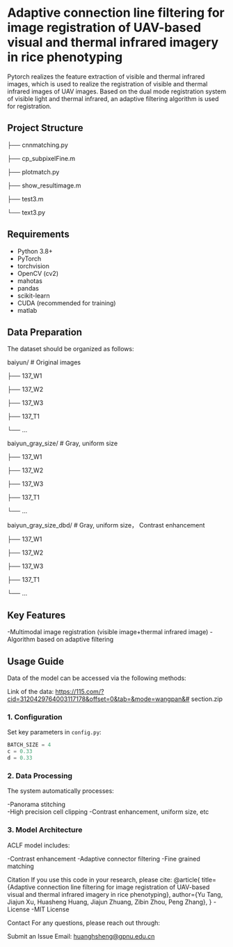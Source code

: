# Adaptive connection line filtering for image registration of UAV-based visual and thermal infrared imagery in rice phenotyping
Pytorch realizes the feature extraction of visible and thermal infrared images, which is used to realize the registration of visible and thermal infrared images of UAV images. 
Based on the dual mode registration system of visible light and thermal infrared, an adaptive filtering algorithm is used for registration.


## Project Structure


├── cnnmatching.py      

├── cp_subpixelFine.m      

├── plotmatch.py      

├── show_resultimage.m       

├── test3.m     

└── text3.py  


## Requirements

- Python 3.8+
- PyTorch
- torchvision
- OpenCV (cv2)
- mahotas
- pandas
- scikit-learn
- CUDA (recommended for training)
- matlab

## Data Preparation

The dataset should be organized as follows:

baiyun/       # Original images

├── 137_W1

├── 137_W2

├── 137_W3

├── 137_T1

└── ...

baiyun_gray_size/       # Gray, uniform size

├── 137_W1

├── 137_W2

├── 137_W3

├── 137_T1

└── ...


baiyun_gray_size_dbd/       #  Gray, uniform size， Contrast enhancement

├── 137_W1

├── 137_W2

├── 137_W3

├── 137_T1

└── ...

## Key Features
-Multimodal image registration (visible image+thermal infrared image) 
-Algorithm based on adaptive filtering

## Usage Guide

Data of the model can be accessed via the following methods:

Link of the data: https://115.com/?cid=3120429764003117178&offset=0&tab=&mode=wangpan&#
section.zip


### 1. Configuration

Set key parameters in `config.py`:

```python
BATCH_SIZE = 4
c = 0.33
d = 0.33

```

### 2. Data Processing
The system automatically processes:

-Panorama stitching  
-High precision cell clipping 
-Contrast enhancement, uniform size, etc



### 3. Model Architecture
ACLF  model includes:

-Contrast enhancement 
-Adaptive connector filtering 
-Fine grained matching

Citation
If you use this code in your research, please cite:
@article{
  title={Adaptive connection line filtering for image registration of UAV-based visual and thermal infrared imagery in rice phenotyping},
  author={Yu Tang, Jiajun Xu, Huasheng Huang, Jiajun Zhuang, Zibin Zhou, Peng Zhang},
}
-License
-MIT License

Contact
For any questions, please reach out through:

Submit an Issue
Email: huanghsheng@gpnu.edu.cn


